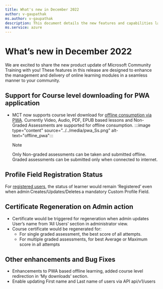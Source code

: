 ```yaml
---
title: What's new in December 2022
author: v-gaupathak
ms.author: v-gaupathak
description: This document details the new features and capabilities launched on the Microsoft Community Training platform in December 2022. 
ms.service: azure
---
```


# What’s new in December 2022

We are excited to share the new product update of Microsoft Community Training with you! These features in this release are designed to enhance the management and delivery of online learning modules in a seamless manner to your community.

## Support for Course level downloading for PWA application

* MCT now supports course level download for [offline consumption via PWA](../../learner-experience/pwa-app.md#step-6-download-content-and-continue-learning-offline). Currently Video, Audio, PDF, EPUB based lessons and Non-Graded Assessments are supported for offline consumption.
    :::image type="content" source="../../media/pwa_Ss.png" alt-text="offline_pwa":::

    >[!Note]
    > Only Non-graded assessments can be taken and submitted offline. Graded assessments can be submitted only when connected to internet.

## Profile Field Registration Status

For [registered users](../../learner-experience/web-app.md#step-2-create-your-profile), the status of learner would remain ‘Registered’ even when admin Creates/Updates/Deletes a mandatory Custom Profile Field.

## Certificate Regeneration on Admin action  

* Certificate would be triggered for regeneration when admin updates User’s name from ‘All Users’ section in administrator view.  
* Course certificate would be regenerated for:
  * For single graded assessment, the best score of all attempts.  
  * For multiple graded assessments, for best Average or Maximum score in all attempts  

## Other enhancements and Bug Fixes  

* Enhancements to PWA based offline learning, added course level redirection in ‘My downloads’ section.  
* Enable updating First name and Last name of users via API api/v1/users
